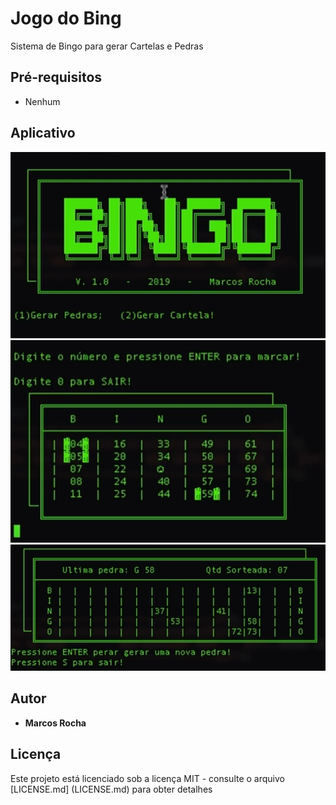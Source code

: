 # Jogo do Bing

Sistema de Bingo para gerar Cartelas e Pedras 


## Pré-requisitos

- Nenhum

## Aplicativo

![1](img/menu.PNG)
![2](img/gerarCartela.PNG)
![3](img/gerarPedra.PNG)

## Autor

* **Marcos Rocha** 

## Licença

Este projeto está licenciado sob a licença MIT - consulte o arquivo [LICENSE.md] (LICENSE.md) para obter detalhes

